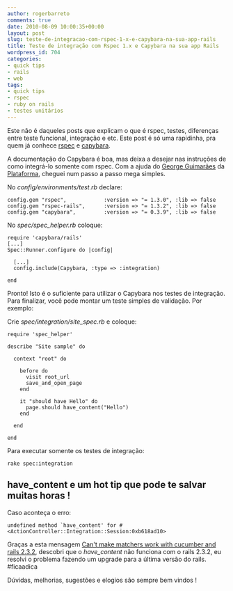 ```yaml
---
author: rogerbarreto
comments: true
date: 2010-08-09 10:00:35+00:00
layout: post
slug: teste-de-integracao-com-rspec-1-x-e-capybara-na-sua-app-rails
title: Teste de integração com Rspec 1.x e Capybara na sua app Rails
wordpress_id: 704
categories:
- quick tips
- rails
- web
tags:
- quick tips
- rspec
- ruby on rails
- testes unitários
---
```


Este não é daqueles posts que explicam o que é rspec, testes, diferenças entre teste funcional, integração e etc. Este post é só uma rapidinha, pra quem já conhece [rspec](http://rspec.info/) e [capybara](http://github.com/jnicklas/capybara).

A documentação do Capybara é boa, mas deixa a desejar nas instruções de como integrá-lo somente com rspec. Com a ajuda do [George Guimarães](http://blog.georgeguimaraes.com/) da [Plataforma](http://blog.plataformatec.com.br/), cheguei num passo a passo mega simples.

No _config/environments/test.rb_ declare:

    
    config.gem "rspec",            :version => "= 1.3.0", :lib => false
    config.gem "rspec-rails",      :version => "= 1.3.2", :lib => false
    config.gem "capybara",         :version => "= 0.3.9", :lib => false


No _spec/spec_helper.rb_ coloque:

    
    require 'capybara/rails'
    [...]
    Spec::Runner.configure do |config|
    
      [...]
      config.include(Capybara, :type => :integration)
    
    end


Pronto! Isto é o suficiente para utilizar o Capybara nos testes de integração.
Para finalizar, você pode montar um teste simples de validação. Por exemplo:

Crie _spec/integration/site_spec.rb_ e coloque:

    
    require 'spec_helper'
    
    describe "Site sample" do
    
      context "root" do
    
        before do
          visit root_url
          save_and_open_page
        end
    
        it "should have Hello" do
          page.should have_content("Hello")
        end
    
      end
    
    end


Para executar somente os testes de integração:

    
    rake spec:integration




## have_content e um hot tip que pode te salvar muitas horas !


Caso aconteça o erro:

    
    undefined method `have_content' for #<ActionController::Integration::Session:0xb618ad10>


Graças a esta mensagem [Can't make matchers work with cucumber and rails 2.3.2](http://groups.google.com/group/ruby-capybara/browse_thread/thread/28467e031beb7ba1/19a368c21a278eb8?lnk=gst&q=have_content#19a368c21a278eb8), descobri que o _have_content_ não funciona com o rails 2.3.2, eu resolvi o problema fazendo um upgrade para a última versão do rails. #ficaadica

Dúvidas, melhorias, sugestões e elogios são sempre bem vindos !
